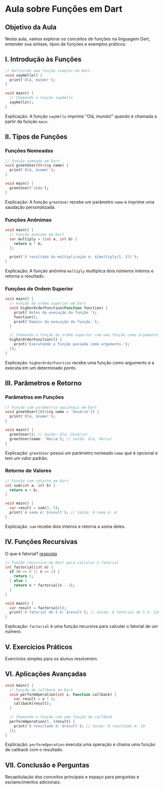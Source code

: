 Aula sobre Funções em Dart
==========================

Objetivo da Aula
----------------

Nesta aula, vamos explorar os conceitos de funções na linguagem Dart, entender sua sintaxe, tipos de funções e exemplos práticos.

I. Introdução às Funções
------------------------

```dart
// Definindo uma função simples em Dart
void sayHello() {
  print('Olá, mundo!');
}

void main() {
  // Chamando a função sayHello
  sayHello();
}
```

Explicação: A função `sayHello` imprime "Olá, mundo!" quando é chamada a partir da função `main`.

II. Tipos de Funções
--------------------

### Funções Nomeadas

```dart
// Função nomeada em Dart
void greetUser(String name) {
  print('Olá, $name!');
}

void main() {
  greetUser('João');
}

```

Explicação: A função `greetUser` recebe um parâmetro `name` e imprime uma saudação personalizada.

### Funções Anônimas

```dart
void main() {
  // Função anônima em Dart
  var multiply = (int a, int b) {
    return a * b;
  };

  print('O resultado da multiplicação é: ${multiply(5, 3)}');
}

```

Explicação: A função anônima `multiply` multiplica dois números inteiros e retorna o resultado.

### Funções de Ordem Superior

```dart
void main() {
  // Função de ordem superior em Dart
  void higherOrderFunction(Function function) {
    print('Antes da execução da função.');
    function();
    print('Depois da execução da função.');
  }

  // Chamando a função de ordem superior com uma função como argumento
  higherOrderFunction(() {
    print('Executando a função passada como argumento.');
  });
}
```

Explicação: `higherOrderFunction` recebe uma função como argumento e a executa em um determinado ponto.

III. Parâmetros e Retorno
-------------------------

### Parâmetros em Funções

```dart 
// Função com parâmetros opcionais em Dart
void greetUser({String name = 'Usuário'}) {
  print('Olá, $name!');
}

void main() {
  greetUser(); // Saída: Olá, Usuário!
  greetUser(name: 'Maria'); // Saída: Olá, Maria!
}
```

Explicação: `greetUser` possui um parâmetro nomeado `name` que é opcional e tem um valor padrão.

### Retorno de Valores

```dart 
// Função com retorno em Dart
int sum(int a, int b) {
  return a + b;
}

void main() {
  var result = sum(3, 5);
  print('A soma é: $result'); // Saída: A soma é: 8
}
```

Explicação: `sum` recebe dois inteiros e retorna a soma deles.

IV. Funções Recursivas
----------------------

O que é fatorial? [resposta](https://brasilescola.uol.com.br/matematica/fatorial.htm)

```dart 
// Função recursiva em Dart para calcular o fatorial
int factorial(int n) {
  if (n == 0 || n == 1) {
    return 1;
  } else {
    return n * factorial(n - 1);
  }
}

void main() {
  var result = factorial(5);
  print('O fatorial de 5 é: $result'); // Saída: O fatorial de 5 é: 120
}
```

Explicação: `factorial` é uma função recursiva para calcular o fatorial de um número.

V. Exercícios Práticos
----------------------

Exercícios simples para os alunos resolverem.

VI. Aplicações Avançadas
------------------------
```dart 
void main() {
  // Função de callback em Dart
  void performOperation(int x, Function callback) {
    var result = x * 2;
    callback(result);
  }

  // Chamando a função com uma função de callback
  performOperation(5, (result) {
    print('O resultado é: $result'); // Saída: O resultado é: 10
  });
}

```

Explicação: `performOperation` executa uma operação e chama uma função de callback com o resultado.

VII. Conclusão e Perguntas
--------------------------

Recapitulação dos conceitos principais e espaço para perguntas e esclarecimentos adicionais.
